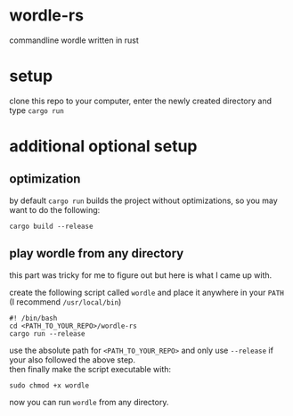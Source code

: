 # wordle-rs
commandline wordle written in rust
# setup
clone this repo to your computer, enter the newly created directory and type `cargo run`
# additional optional setup
## optimization
by default `cargo run` builds the project without optimizations, so you may want to do the following:  
```
cargo build --release
```
## play wordle from any directory
this part was tricky for me to figure out but here is what I came up with.

create the following script called `wordle` and place it anywhere in your `PATH` (I recommend `/usr/local/bin`)  
```
#! /bin/bash
cd <PATH_TO_YOUR_REPO>/wordle-rs
cargo run --release             
```
use the absolute path for `<PATH_TO_YOUR_REPO>` and only use `--release` if your also followed the above step.  
then finally make the script executable with:  
```
sudo chmod +x wordle
```
now you can run `wordle` from any directory.


